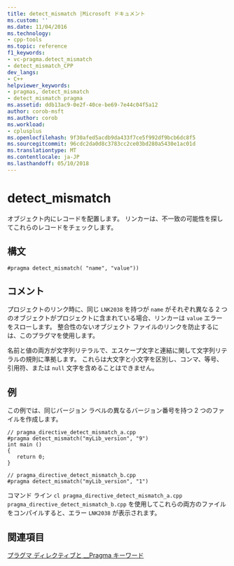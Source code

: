 ```yaml
---
title: detect_mismatch |Microsoft ドキュメント
ms.custom: ''
ms.date: 11/04/2016
ms.technology:
- cpp-tools
ms.topic: reference
f1_keywords:
- vc-pragma.detect_mismatch
- detect_mismatch_CPP
dev_langs:
- C++
helpviewer_keywords:
- pragmas, detect_mismatch
- detect_mismatch pragma
ms.assetid: ddb13ac9-0e2f-40ce-be69-7e44c04f5a12
author: corob-msft
ms.author: corob
ms.workload:
- cplusplus
ms.openlocfilehash: 9f30afed5acdb9da433f7ce5f992df9bcb6dc8f5
ms.sourcegitcommit: 96cdc2da0d8c3783cc2ce03bd280a5430e1ac01d
ms.translationtype: MT
ms.contentlocale: ja-JP
ms.lasthandoff: 05/10/2018
---
```

# <a name="detectmismatch"></a>detect_mismatch
オブジェクト内にレコードを配置します。 リンカーは、不一致の可能性を探してこれらのレコードをチェックします。  
  
## <a name="syntax"></a>構文  
  
```  
#pragma detect_mismatch( "name", "value"))  
```  
  
## <a name="remarks"></a>コメント  
 プロジェクトのリンク時に、同じ `LNK2038` を持つが `name` がそれぞれ異なる 2 つのオブジェクトがプロジェクトに含まれている場合、リンカーは `value` エラーをスローします。 整合性のないオブジェクト ファイルのリンクを防止するには、このプラグマを使用します。  
  
 名前と値の両方が文字列リテラルで、エスケープ文字と連結に関して文字列リテラルの規則に準拠します。 これらは大文字と小文字を区別し、コンマ、等号、引用符、または `null` 文字を含めることはできません。  
  
## <a name="example"></a>例  
 この例では、同じバージョン ラベルの異なるバージョン番号を持つ 2 つのファイルを作成します。  
  
```  
// pragma_directive_detect_mismatch_a.cpp  
#pragma detect_mismatch("myLib_version", "9")  
int main ()  
{  
   return 0;  
}  
  
// pragma_directive_detect_mismatch_b.cpp  
#pragma detect_mismatch("myLib_version", "1")  
```  
  
 コマンド ライン `cl pragma_directive_detect_mismatch_a.cpp pragma_directive_detect_mismatch_b.cpp` を使用してこれらの両方のファイルをコンパイルすると、エラー `LNK2038` が表示されます。  
  
## <a name="see-also"></a>関連項目  
 [プラグマ ディレクティブと __Pragma キーワード](../preprocessor/pragma-directives-and-the-pragma-keyword.md)